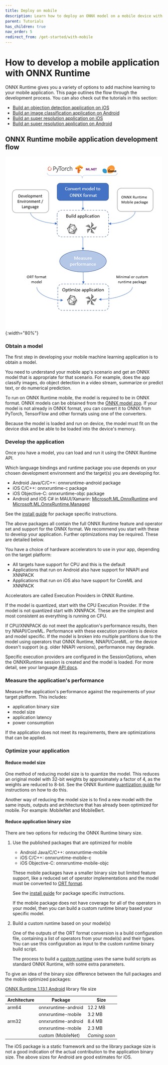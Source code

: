 ```yaml
---
title: Deploy on mobile
description: Learn how to deploy an ONNX model on a mobile device with ONNX Runtime
parent: Tutorials
has_children: true
nav_order: 5
redirect_from: /get-started/with-mobile
---
```


# How to develop a mobile application with ONNX Runtime

ONNX Runtime gives you a variety of options to add machine learning to your mobile application. This page outlines the flow through the development process. You can also check out the tutorials in this section:

* [Build an objection detection application on iOS](./deploy-ios.md)
* [Build an image classification application on Android](./deploy-android.md)
* [Build an super resolution application on iOS](./superres.md#ios-app)
* [Build an super resolution application on Android](./superres.md#android-app)

## ONNX Runtime mobile application development flow

![Steps to build for mobile platforms](../../../images/mobile.png){:width="80%"}

### Obtain a model

The first step in developing your mobile machine learning application is to obtain a model.

You need to understand your mobile app's scenario and get an ONNX model that is appropriate for that scenario. For example, does the app classify images, do object detection in a video stream, summarize or predict text, or do numerical prediction.

To run on ONNX Runtime mobile, the model is required to be in ONNX format. ONNX models can be obtained from the [ONNX model zoo](https://github.com/onnx/models). If your model is not already in ONNX format, you can convert it to ONNX from PyTorch, TensorFlow and other formats using one of the converters.

Because the model is loaded and run on device, the model must fit on the device disk and be able to be loaded into the device's memory.

### Develop the application

Once you have a model, you can load and run it using the ONNX Runtime API.

Which language bindings and runtime package you use depends on your chosen development environment and the target(s) you are developing for.

* Android Java/C/C++: onnxruntime-android package
* iOS C/C++: onnxruntime-c package
* iOS Objective-C: onnxruntime-objc package
* Android and iOS C# in MAUI/Xamarin: [Microsoft.ML.OnnxRuntime](https://www.nuget.org/packages/Microsoft.ML.OnnxRuntime/) and [Microsoft.ML.OnnxRuntime.Managed](https://www.nuget.org/packages/Microsoft.ML.OnnxRuntime.Managed/)

See the [install guide](https://onnxruntime.ai/docs/install/#install-on-web-and-mobile) for package specific instructions.

The above packages all contain the full ONNX Runtime feature and operator set and support for the ONNX format. We recommend you start with these to develop your application. Further optimizations may be required. These are detailed below.

You have a choice of hardware accelerators to use in your app, depending on the target platform:

* All targets have support for CPU and this is the default
* Applications that run on Android also have support for NNAPI and XNNPACK
* Applications that run on iOS also have support for CoreML and XNNPACK

Accelerators are called Execution Providers in ONNX Runtime.

If the model is quantized, start with the CPU Execution Provider. If the model is not quantized start with XNNPACK. These are the simplest and most consistent as everything is running on CPU.

If CPU/XNNPACK do not meet the application's performance results, then try NNAPI/CoreML. Performance with these execution providers is device and model specific. If the model is broken into multiple partitions due to the model using operators that ONNX Runtime, NNAPI/CoreML. or the device doesn't support (e.g. older NNAPI versions), performance may degrade.

Specific execution providers are configured in the SessionOptions, when the ONNXRuntime session is created and the model is loaded. For more detail, see your language [API docs](../../api).

### Measure the application's performance

Measure the application's performance against the requirements of your target platform. This includes:

* application binary size
* model size
* application latency
* power consumption

If the application does not meet its requirements, there are optimizations that can be applied.

### Optimize your application

#### Reduce model size

One method of reducing model size is to quantize the model. This reduces an original model with 32-bit weights by approximately a factor of 4, as the weights are reduced to 8-bit. See the ONNX Runtime [quantization guide](../../performance/model-optimizations/quantization.md) for instructions on how to do this.

Another way of reducing the model size is to find a new model with the same inputs, outputs and architecture that has already been optimized for mobile. For example: MobileNet and MobileBert.

#### Reduce application binary size

There are two options for reducing the ONNX Runtime binary size.

1. Use the published packages that are optimized for mobile

   * Android Java/C/C++: onnxruntime-mobile
   * iOS C/C++: onnxruntime-mobile-c
   * iOS Objective-C: onnxruntime-mobile-objc

   These mobile packages have a smaller binary size but limited feature support, like a reduced set of operator implementations and the model must be converted to [ORT format](../../performance/model-optimizations/ort-format-models.md#convert-onnx-models-to-ort-format).

   See the [install guide](../../install/#install-on-web-and-mobile) for package specific instructions.

   If the mobile package does not have coverage for all of the operators in your model, then you can build a custom runtime binary based your specific model.

2. Build a custom runtime based on your model(s)

   One of the outputs of the ORT format conversion is a build configuration file, containing a list of operators from your model(s) and their types. You can use this configuration as input to the custom runtime binary build script.

   The process to build a [custom runtime](../../build/custom.md) uses the same build scripts as standard ONNX Runtime, with some extra parameters.

To give an idea of the binary size difference between the full packages and the mobile optimized packages:

[ONNX Runtime 1.13.1 Android](https://central.sonatype.com/namespace/com.microsoft.onnxruntime) library file size

|Architecture|Package|Size|
|-|-|-|
|arm64|onnxruntime-android|12.2 MB|
||onnxruntime-mobile|3.2 MB|
|arm32|onnxruntime-android|8.4 MB|
||onnxruntime-mobile|2.3 MB|
||custom (MobileNet)|_Coming soon_|

The iOS package is a static framework and so the library package size is not a good indication of the actual contribution to the application binary size. The above sizes for Android are good estimates for iOS.
